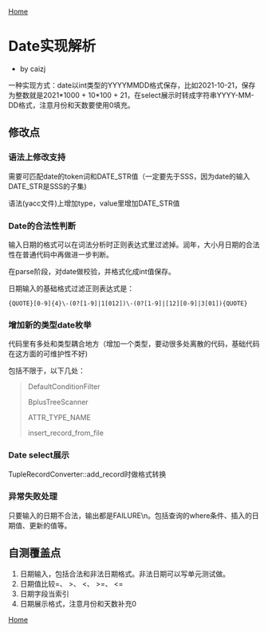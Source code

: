  [Home](index)

# Date实现解析

- by caizj

一种实现方式：date以int类型的YYYYMMDD格式保存，比如2021-10-21，保存为整数就是2021\*1000 + 10\*100 + 21，在select展示时转成字符串YYYY-MM-DD格式，注意月份和天数要使用0填充。

## 修改点

### 语法上修改支持

需要可匹配date的token词和DATE_STR值（一定要先于SSS，因为date的输入DATE_STR是SSS的子集)

语法(yacc文件)上增加type，value里增加DATE_STR值

### Date的合法性判断

输入日期的格式可以在词法分析时正则表达式里过滤掉。润年，大小月日期的合法性在普通代码中再做进一步判断。

在parse阶段，对date做校验，并格式化成int值保存。

日期输入的基础格式过滤正则表达式是：

```
{QUOTE}[0-9]{4}\-(0?[1-9]|1[012])\-(0?[1-9]|[12][0-9]|3[01]){QUOTE}
```



### 增加新的类型date枚举

代码里有多处和类型耦合地方（增加一个类型，要动很多处离散的代码，基础代码在这方面的可维护性不好)

包括不限于，以下几处：

> DefaultConditionFilter
>
> BplusTreeScanner
>
> ATTR_TYPE_NAME
>
> insert_record_from_file

### Date select展示

TupleRecordConverter::add_record时做格式转换

### 异常失败处理

只要输入的日期不合法，输出都是FAILURE\n。包括查询的where条件、插入的日期值、更新的值等。

## 自测覆盖点

1. 日期输入，包括合法和非法日期格式。非法日期可以写单元测试做。
2. 日期值比较=、 >、 <、 >=、 <=
3. 日期字段当索引
4. 日期展示格式，注意月份和天数补充0

 [Home](index)